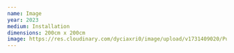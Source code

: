 ```yaml
---
name: Image
year: 2023
medium: Installation
dimensions: 200cm x 200cm
image: https://res.cloudinary.com/dyciaxri0/image/upload/v1731409020/Pueblo%20Potemkin/pueblo3_m7gp5z.jpg
---
```

